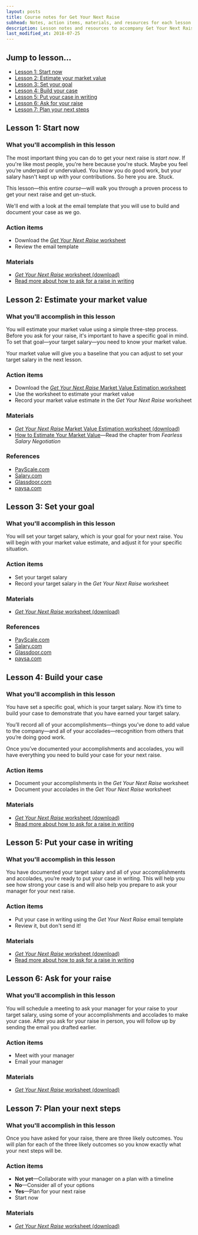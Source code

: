 ```yaml
---
layout: posts
title: Course notes for Get Your Next Raise
subhead: Notes, action items, materials, and resources for each lesson
description: Lesson notes and resources to accompany Get Your Next Raise
last_modified_at: 2018-07-25
---
```

## Jump to lesson...

 * [Lesson 1: Start now](#start)
 * [Lesson 2: Estimate your market value](#estimate)
 * [Lesson 3: Set your goal](#goal) 
 * [Lesson 4: Build your case](#build)
 * [Lesson 5: Put your case in writing](#write)
 * [Lesson 6: Ask for your raise](#ask)
 * [Lesson 7: Plan your next steps](#plan)
  
## <a name="start" class="below-nav">Lesson 1: Start now

### What you'll accomplish in this lesson

The most important thing you can do to get your next raise is _start now_. If you're like most people, you're here because you're stuck. Maybe you feel you’re underpaid or undervalued. You know you do good work, but your salary hasn't kept up with your contributions. So here you are. Stuck.

This lesson—this entire _course_—will walk you through a proven process to get your next raise and get un-stuck.

We'll end with a look at the email template that you will use to build and document your case as we go.

### Action items

*   Download the [_Get Your Next Raise_ worksheet](/download/GetYourNextRaise_Worksheet.docx)
*   Review the email template

### Materials

*   [_Get Your Next Raise_ worksheet (download)](/download/GetYourNextRaise_Worksheet.docx)
*  [Read more about how to ask for a raise in writing](/salary-increase-letter-sample/)

## <a name="estimate" class="below-nav">Lesson 2: Estimate your market value

### What you'll accomplish in this lesson

You will estimate your market value using a simple three-step process. Before you ask for your raise, it's important to have a specific goal in mind. To set that goal—your target salary—you need to know your market value.

Your market value will give you a baseline that you can adjust to set your target salary in the next lesson.

### Action items

*   Download the [_Get Your Next Raise_ Market Value Estimation worksheet](/download/GetYourNextRaise_MarketValueEstimationWorksheet.xlsx)
*   Use the worksheet to estimate your market value
*   Record your market value estimate in the _Get Your Next Raise_ worksheet

### Materials

*   [_Get Your Next Raise_ Market Value Estimation worksheet (download)](/download/GetYourNextRaise_MarketValueEstimationWorksheet.xlsx)
*   [How to Estimate Your Market Value](/book/value/)—Read the chapter from _Fearless Salary Negotiation_

### References

*   [PayScale.com](https://payscale.com)
*   [Salary.com](http://salary.com)
*   [Glassdoor.com](https://glassdoor.com)
*   [paysa.com](https://paysa.com)

## <a name="goal" class="below-nav">Lesson 3: Set your goal

### What you'll accomplish in this lesson

You will set your target salary, which is your goal for your next raise. You will begin with your market value estimate, and adjust it for your specific situation.

### Action items

*   Set your target salary
*   Record your target salary in the _Get Your Next Raise_ worksheet

### Materials

*   [_Get Your Next Raise_ worksheet (download)](/download/GetYourNextRaise_Worksheet.docx)

### References

*   [PayScale.com](https://payscale.com)
*   [Salary.com](https://salary.com)
*   [Glassdoor.com](https://glassdoor.com)
*   [paysa.com](https://paysa.com)

## <a name="build" class="below-nav">Lesson 4: Build your case

### What you'll accomplish in this lesson

You have set a specific goal, which is your target salary. Now it’s time to build your case to demonstrate that you have earned your target salary.

You’ll record all of your accomplishments—things you’ve done to add value to the company—and all of your accolades—recognition from others that you’re doing good work.

Once you’ve documented your accomplishments and accolades, you will have everything you need to build your case for your next raise.

### Action items

*   Document your accomplishments in the _Get Your Next Raise_ worksheet
*   Document your accolades in the _Get Your Next Raise_ worksheet

### Materials

*   [_Get Your Next Raise_ worksheet (download)](/download/GetYourNextRaise_Worksheet.docx)
*   [Read more about how to ask for a raise in writing](/salary-increase-letter-sample/)

## <a name="write" class="below-nav">Lesson 5: Put your case in writing

### What you'll accomplish in this lesson

You have documented your target salary and all of your accomplishments and accolades, you’re ready to put your case in writing. This will help you see how strong your case is and will also help you prepare to ask your manager for your next raise.

### Action items

*   Put your case in writing using the _Get Your Next Raise_ email template
*   Review it, but don't send it!

### Materials

*   [_Get Your Next Raise_ worksheet (download)](/download/GetYourNextRaise_Worksheet.docx)
*   [Read more about how to ask for a raise in writing](/salary-increase-letter-sample/)

## <a name="ask" class="below-nav">Lesson 6: Ask for your raise

### What you'll accomplish in this lesson

You will schedule a meeting to ask your manager for your raise to your target salary, using some of your accomplishments and accolades to make your case. After you ask for your raise in person, you will follow up by sending the email you drafted earlier.

### Action items

*   Meet with your manager
*   Email your manager

### Materials

*   [_Get Your Next Raise_ worksheet (download)](/download/GetYourNextRaise_Worksheet.docx)

## <a name="plan" class="below-nav">Lesson 7: Plan your next steps

### What you'll accomplish in this lesson

Once you have asked for your raise, there are three likely outcomes. You will plan for each of the three likely outcomes so you know exactly what your next steps will be.

### Action items

*   **Not yet**—Collaborate with your manager on a plan with a timeline
*   **No**—Consider all of your options
*   **Yes**—Plan for your next raise
*   Start now

### Materials

*   [_Get Your Next Raise_ worksheet (download)](/download/GetYourNextRaise_Worksheet.docx)